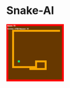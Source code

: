 # Snake-AI

<img src="https://github.com/LucasColas/Snake-AI/blob/main/img/sneak%20peak.jpg" width=30% height=30%>
